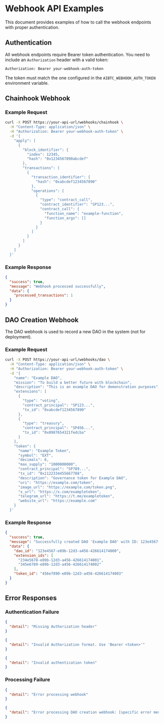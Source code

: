 # Webhook API Examples

This document provides examples of how to call the webhook endpoints with proper authentication.

## Authentication

All webhook endpoints require Bearer token authentication. You need to include an `Authorization` header with a valid token:

```
Authorization: Bearer your-webhook-auth-token
```

The token must match the one configured in the `AIBTC_WEBHOOK_AUTH_TOKEN` environment variable.

## Chainhook Webhook

### Example Request

```bash
curl -X POST https://your-api-url/webhooks/chainhook \
  -H "Content-Type: application/json" \
  -H "Authorization: Bearer your-webhook-auth-token" \
  -d '{
    "apply": [
      {
        "block_identifier": {
          "index": 12345,
          "hash": "0x1234567890abcdef"
        },
        "transactions": [
          {
            "transaction_identifier": {
              "hash": "0xabcdef1234567890"
            },
            "operations": [
              {
                "type": "contract_call",
                "contract_identifier": "SP123...",
                "contract_call": {
                  "function_name": "example-function",
                  "function_args": []
                }
              }
            ]
          }
        ]
      }
    ]
  }'
```

### Example Response

```json
{
  "success": true,
  "message": "Webhook processed successfully",
  "data": {
    "processed_transactions": 1
  }
}
```

## DAO Creation Webhook

The DAO webhook is used to record a new DAO in the system (not for deployment).

### Example Request

```bash
curl -X POST https://your-api-url/webhooks/dao \
  -H "Content-Type: application/json" \
  -H "Authorization: Bearer your-webhook-auth-token" \
  -d '{
    "name": "Example DAO",
    "mission": "To build a better future with blockchain",
    "description": "This is an example DAO for demonstration purposes",
    "extensions": [
      {
        "type": "voting",
        "contract_principal": "SP123...",
        "tx_id": "0xabcdef1234567890"
      },
      {
        "type": "treasury",
        "contract_principal": "SP456...",
        "tx_id": "0x0987654321fedcba"
      }
    ],
    "token": {
      "name": "Example Token",
      "symbol": "EXT",
      "decimals": 6,
      "max_supply": "1000000000",
      "contract_principal": "SP789...",
      "tx_id": "0x1122334455667788",
      "description": "Governance token for Example DAO",
      "uri": "https://example.com/token",
      "image_url": "https://example.com/token.png",
      "x_url": "https://x.com/exampletoken",
      "telegram_url": "https://t.me/exampletoken",
      "website_url": "https://example.com"
    }
  }'
```

### Example Response

```json
{
  "success": true,
  "message": "Successfully created DAO 'Example DAO' with ID: 123e4567-e89b-12d3-a456-426614174000",
  "data": {
    "dao_id": "123e4567-e89b-12d3-a456-426614174000",
    "extension_ids": [
      "234e5678-e89b-12d3-a456-426614174001",
      "345e6789-e89b-12d3-a456-426614174002"
    ],
    "token_id": "456e7890-e89b-12d3-a456-426614174003"
  }
}
```

## Error Responses

### Authentication Failure

```json
{
  "detail": "Missing Authorization header"
}
```

```json
{
  "detail": "Invalid Authorization format. Use 'Bearer <token>'"
}
```

```json
{
  "detail": "Invalid authentication token"
}
```

### Processing Failure

```json
{
  "detail": "Error processing webhook"
}
```

```json
{
  "detail": "Error processing DAO creation webhook: [specific error message]"
}
``` 